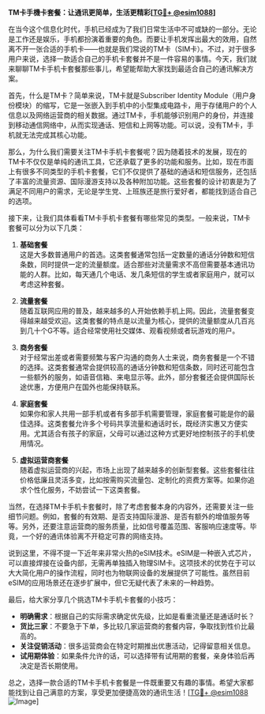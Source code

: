 **TM卡手機卡套餐：让通讯更简单，生活更精彩[[TG💪+ @esim1088](https://t.me/s/esim1088)]**

在当今这个信息化时代，手机已经成为了我们日常生活中不可或缺的一部分。无论是工作还是娱乐，手机都扮演着重要的角色。而要让手机发挥出最大的效用，自然离不开一张合适的手机卡——也就是我们常说的TM卡（SIM卡）。不过，对于很多用户来说，选择一款适合自己的手机卡套餐并不是一件容易的事情。今天，我们就来聊聊TM卡手机卡套餐那些事儿，希望能帮助大家找到最适合自己的通讯解决方案。

首先，什么是TM卡？简单来说，TM卡就是Subscriber Identity Module（用户身份模块）的缩写，它是一张嵌入到手机中的小型集成电路卡，用于存储用户的个人信息以及网络运营商的相关数据。通过TM卡，手机能够识别用户的身份，并连接到移动通信网络中，从而实现通话、短信和上网等功能。可以说，没有TM卡，手机就无法完成其核心功能。

那么，为什么我们需要关注TM卡手机卡套餐呢？因为随着技术的发展，现在的TM卡不仅仅是单纯的通讯工具，它还承载了更多的功能和服务。比如，现在市面上有很多不同类型的手机卡套餐，它们不仅提供了基础的通话和短信服务，还包括了丰富的流量资源、国际漫游支持以及各种附加功能。这些套餐的设计初衷是为了满足不同用户的需求，无论是学生党、上班族还是旅行爱好者，都能找到适合自己的选项。

接下来，让我们具体看看TM卡手机卡套餐有哪些常见的类型。一般来说，TM卡套餐可以分为以下几类：

1. **基础套餐**  
   这是大多数普通用户的首选。这类套餐通常包括一定数量的通话分钟数和短信条数，同时提供一定的流量额度。适合那些对流量需求不高但需要基本通讯功能的人群。比如，每天通几个电话、发几条短信的学生或者家庭用户，就可以考虑这种套餐。

2. **流量套餐**  
   随着互联网应用的普及，越来越多的人开始依赖手机上网。因此，流量套餐变得越来越受欢迎。这类套餐的特点是以流量为核心，提供的流量额度从几百兆到几十个G不等。适合经常使用社交媒体、观看视频或者玩游戏的用户。

3. **商务套餐**  
   对于经常出差或者需要频繁与客户沟通的商务人士来说，商务套餐是一个不错的选择。这类套餐通常会提供较高的通话分钟数和短信条数，同时还可能包含一些额外的服务，如语音信箱、来电显示等。此外，部分套餐还会提供国际长途优惠，方便用户在国外也能保持联系。

4. **家庭套餐**  
   如果你和家人共用一部手机或者有多部手机需要管理，家庭套餐可能是你的最佳选择。这类套餐允许多个号码共享流量和通话时长，既经济实惠又方便实用。尤其适合有孩子的家庭，父母可以通过这种方式更好地控制孩子的手机使用情况。

5. **虚拟运营商套餐**  
   随着虚拟运营商的兴起，市场上出现了越来越多的创新型套餐。这些套餐往往价格低廉且灵活多变，比如按需购买流量包、定制化的资费方案等。如果你追求个性化服务，不妨尝试一下这类套餐。

当然，在选择TM卡手机卡套餐时，除了考虑套餐本身的内容外，还需要关注一些细节问题。例如，套餐的有效期、是否支持国际漫游、是否有额外的增值服务等等。另外，还要注意运营商的服务质量，比如信号覆盖范围、客服响应速度等。毕竟，一个好的通讯体验离不开稳定可靠的网络支持。

说到这里，不得不提一下近年来非常火热的eSIM技术。eSIM是一种嵌入式芯片，可以直接焊接在设备内部，无需再单独插入物理SIM卡。这项技术的优势在于可以大大简化用户的操作流程，同时也为物联网设备的发展提供了可能性。虽然目前eSIM的应用场景还在逐步扩展中，但它无疑代表了未来的一种趋势。

最后，给大家分享几个挑选TM卡手机卡套餐的小技巧：
- **明确需求**：根据自己的实际需求确定优先级，比如是看重流量还是通话时长？
- **货比三家**：不要急于下单，多比较几家运营商的套餐内容，争取找到性价比最高的。
- **关注促销活动**：很多运营商会在特定时期推出优惠活动，记得留意相关信息。
- **试用期体验**：如果条件允许的话，可以选择带有试用期的套餐，亲身体验后再决定是否长期使用。

总之，选择一款合适的TM卡手机卡套餐是一件既重要又有趣的事情。希望大家都能找到让自己满意的方案，享受更加便捷高效的通讯生活！[[TG💪+ @esim1088](https://t.me/s/esim1088) ![Image](https://i.postimg.cc/4NQfJmqS/Snipaste-2025-05-13-00-14-12.png)]